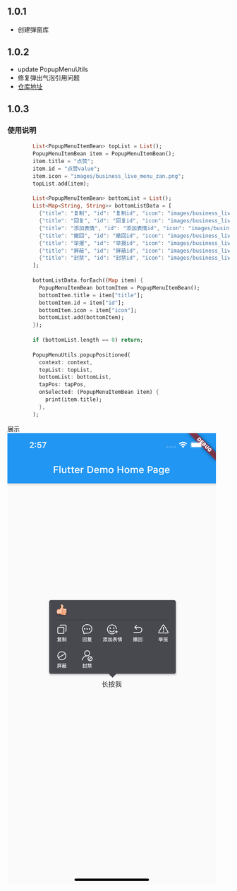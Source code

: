 ## 1.0.1
* 创建弹窗库
## 1.0.2
* update PopupMenuUtils
* 修复弹出气泡引用问题
* [仓库地址](https://github.com/xunan623/PopupMenuUtils)

## 1.0.3

### 使用说明

``` dart
        List<PopupMenuItemBean> topList = List();
        PopupMenuItemBean item = PopupMenuItemBean();
        item.title = "点赞";
        item.id = "点赞value";
        item.icon = "images/business_live_menu_zan.png";
        topList.add(item);

        List<PopupMenuItemBean> bottomList = List();
        List<Map<String, String>> bottomListData = [
          {"title": "复制", "id": "复制id", "icon": "images/business_live_menu_copy.png"},
          {"title": "回复", "id": "回复id", "icon": "images/business_live_menu_reply.png"},
          {"title": "添加表情", "id": "添加表情id", "icon": "images/business_live_menu_emoji.png"},
          {"title": "撤回", "id": "撤回id", "icon": "images/business_live_menu_back.png"},
          {"title": "举报", "id": "举报id", "icon": "images/business_live_menu_report.png"},
          {"title": "屏蔽", "id": "屏蔽id", "icon": "images/business_live_menu_shielding.png"},
          {"title": "封禁", "id": "封禁id", "icon": "images/business_live_menu_forbidden.png"},
        ];

        bottomListData.forEach((Map item) {
          PopupMenuItemBean bottomItem = PopupMenuItemBean();
          bottomItem.title = item["title"];
          bottomItem.id = item["id"];
          bottomItem.icon = item["icon"];
          bottomList.add(bottomItem);
        });

        if (bottomList.length == 0) return;

        PopupMenuUtils.popupPositioned(
          context: context,
          topList: topList,
          bottomList: bottomList,
          tapPos: tapPos,
          onSelected: (PopupMenuItemBean item) {
            print(item.title);
          },
        );

```

展示
![UI展示](https://raw.githubusercontent.com/xunan623/xunan623.github.io/master/Flutter/%E7%B3%BB%E7%BB%9F%E5%BC%B9%E7%AA%97.png)